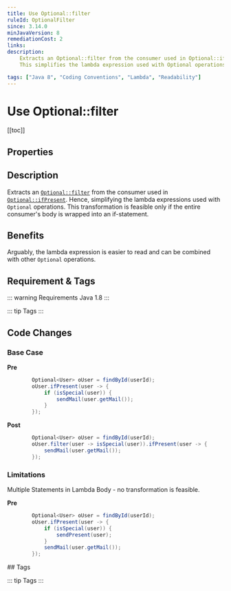 ```yaml
---
title: Use Optional::filter
ruleId: OptionalFilter
since: 3.14.0
minJavaVersion: 8
remediationCost: 2
links:
description:
    Extracts an Optional::filter from the consumer used in Optional::ifPresent. 
    This simplifies the lambda expression used with Optional operations. 

tags: ["Java 8", "Coding Conventions", "Lambda", "Readability"]
---
```


# Use Optional::filter

[[toc]]

## Properties

<RuleProperties />

## Description

Extracts an [`Optional::filter`](https://docs.oracle.com/javase/8/docs/api/java/util/Optional.html#filter-java.util.function.Predicate-) from the consumer used in [`Optional::ifPresent`](https://docs.oracle.com/javase/8/docs/api/java/util/Optional.html#ifPresent-java.util.function.Consumer-). 
Hence, simplifying the lambda expressions used with `Optional` operations. 
This transformation is feasible only if the entire consumer's body is wrapped into an if-statement.

## Benefits

Arguably, the lambda expression is easier to read and can be combined with other `Optional` operations.

## Requirement & Tags

::: warning Requirements
Java 1.8
:::

::: tip Tags
<TagLinks />
:::

## Code Changes

### Base Case

__Pre__
```java
		Optional<User> oUser = findById(userId);
		oUser.ifPresent(user -> {
			if (isSpecial(user)) {
				sendMail(user.getMail());
			}
		});
```

__Post__
```java
		Optional<User> oUser = findById(userId);
		oUser.filter(user -> isSpecial(user)).ifPresent(user -> {
			sendMail(user.getMail());
		});
```

### Limitations

Multiple Statements in Lambda Body - no transformation is feasible. 

__Pre__
```java
		Optional<User> oUser = findById(userId);
		oUser.ifPresent(user -> {
			if (isSpecial(user)) {
				sendPresent(user);
			}
			sendMail(user.getMail());
		});
```

<VersionNotice />
## Tags

::: tip Tags
<TagLinks />
:::
